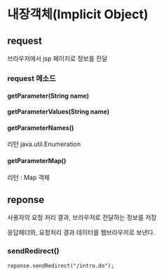 # 내장객체(Implicit Object)




## request

브라우저에서 jsp 페이지로 정보를 전달 



### request 메소드 

#### getParameter(String name)


#### getParameterValues(String name)


#### getParameterNames()
리턴 java.util.Enumeration


#### getParameterMap()

리턴 : Map 객체 





## reponse

사용자의 요청 처리 결과, 브라우저로 전달하는 정보를 저장

응답헤더와, 요청처리 결과 데이터를 웹브라우저로 보낸다.




### sendRedirect()


``` jsp
reponse.sendRedirect("/intro.do");
```
